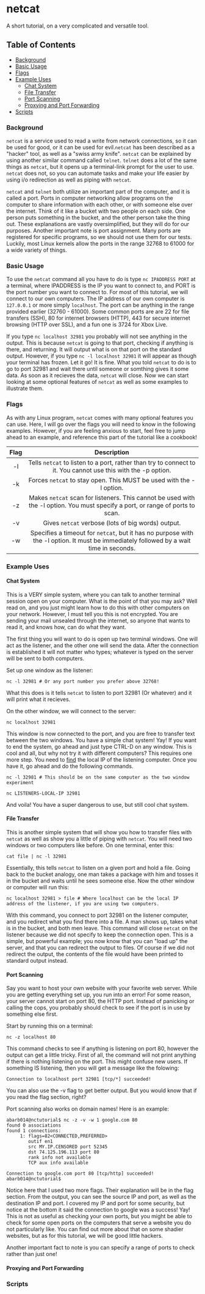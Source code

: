 # netcat

A short tutorial, on a very complicated and versatile tool.

## Table of Contents

* [Background](#background)
* [Basic Usage](#basic-usage)
* [Flags](#flags)
* [Example Uses](#example-uses)
  - [Chat System](#chat-system)
  - [File Transfer](#file-transfer)
  - [Port Scanning](#port-scanning)
  - [Proxying and Port Forwarding](#proxying-and-port-forwarding)
* [Scripts](#scripts)

### Background

`netcat` is a service used to read a write from network connections, so it can be used for good, or it can be used for evil.`netcat` has been described as a "hacker" tool, 
 as well as a "swiss army knife". `netcat` can be explained by using another similar command called `telnet`. `telnet` does a lot of the same things as `netcat`, but it
 opens up a terminal-link prompt for the user to use. `netcat` does not, so you can automate tasks and make your life easier by using i/o redirection as well as piping
 with `netcat`.

 `netcat` and `telnet` both utilize an important part of the computer, and it is called a port. Ports in computer networking allow programs on the computer to share
 information with each other, or with someone else over the internet. Think of it like a bucket with two people on each side. One person puts something in the bucket, and
 the other person take the thing out. These explanations are vastly oversimplified, but they will do for our purposes. Another important note is port assignment. Many ports
 are registered for specific programs, so we should not use them for our tests. Luckily, most Linux kernels allow the ports in the range 32768 to 61000 for a wide variety of
 things.

### Basic Usage

To use the `netcat` command all you have to do is type `nc IPADDRESS PORT` at a terminal, where IPADDRESS is the IP you want to connect to, and PORT is the port number you
want to connect to. For most of this tutorial, we will connect to our own computers. The IP address of our own computer is `127.0.0.1` or more simply `localhost`. The port
can be anything in the range provided earlier (32760 - 61000). Some common ports are are 22 for file transfers (SSH), 80 for internet browsers (HTTP), 443 for secure internet
browsing (HTTP over SSL), and a fun one is 3724 for Xbox Live.

If you type `nc localhost 32981` you probably will not see anything in the output. This is because `netcat` is going to that port, checking if anything is there, and
returning. It will output what is on that port on the standard output. However, if you type `nc -l localhost 32981` it will appear as though your terminal has frozen. Let it 
go! It is fine. What you told `netcat` to do is to go to port 32981 and wait there until someone or somthing gives it some data. As soon as it recieves the data, `netcat`
will close. Now we can start looking at some optional features of `netcat` as well as some examples to illustrate them.

### Flags

As with any Linux program, `netcat` comes with many optional features you can use. Here, I will go over the flags you will need to know in the following examples. However,
 if you are feeling anxious to start, feel free to jump ahead to an example, and reference this part of the tutorial like a cookbook!

| Flag | Description |
|:---:|:---:|
| -l | Tells `netcat` to listen to a port, rather than try to connect to it. You cannot use this with the -p option. |
| -k | Forces `netcat` to stay open. This MUST be used with the -l option. |
| -z | Makes `netcat` scan for listeners. This cannot be used with the -l option. You must specify a port, or range of ports to scan. |
| -v | Gives `netcat` verbose (lots of big words) output. |
| -w | Specifies a timeout for `netcat`, but it has no purpose with the -l option. It must be immediately followed by a wait time in seconds. |

### Example Uses

#### Chat System

This is a VERY simple system, where you can talk to another terminal session open on your computer. What is the point of that you may ask? Well read on, and you just might
 learn how to do this with other computers on your network. However, I must tell you this is not encrypted. You are sending your mail unsealed through the internet, so
 anyone that wants to read it, and knows how, can do what they want.

 The first thing you will want to do is open up two terminal windows. One will act as the listener, and the other one will send the data. After the connection is
 established it will not matter who types; whatever is typed on the server will be sent to both computers.

 Set up one window as the listener:
 ```
 nc -l 32981 # Or any port number you prefer above 32768!
 ```
 What this does is it tells `netcat` to listen to port 32981 (Or whatever) and it will print what it recieves.

 On the other window, we will connect to the server:
 ```
 nc localhost 32981
 ```

 This window is now connected to the port, and you are free to transfer text between the two windows. You have a simple chat system! Yay! If you want to end the system, go
 ahead and just type CTRL-D on any window. This is cool and all, but why not try it with different computers? This requires one more step. You need to [find](http://lifehacker.com/5833108/how-to-find-your-local-and-external-ip-address) the local IP of the listening computer. Once you have it, go ahead and do the following commands.
 ```
 nc -l 32981 # This should be on the same computer as the two window experiment
 ```

 ```
 nc LISTENERS-LOCAL-IP 32981
 ```
 And voila! You have a super dangerous to use, but still cool chat system. 

#### File Transfer

This is another simple system that will show you how to transfer files with `netcat` as well as show you a little of piping with `netcat`. You will need two windows or two
computers like before. On one terminal, enter this:
```
cat file | nc -l 32981
```
Essentially, this tells `netcat` to listen on a given port and hold a file. Going back to the bucket analogy, one man takes a package with him and tosses it in the bucket
and waits until he sees someone else. Now the other window or computer will run this:
```
nc localhost 32981 > file # Where localhost can be the local IP address of the listener, if you are using two computers.
```
With this command, you connect to port 32981 on the listener computer, and you redirect what you find there into a file. A man shows up, takes what is in the bucket, and both
men leave. This command will close `netcat` on the listener because we did not specify to keep the connection open. This is a simple, but powerful example; you now know
that you can "load up" the server, and that you can redirect the output to files. Of course if we did not redirect the output, the contents of the file would have been
printed to standard output instead.

#### Port Scanning

Say you want to host your own website with your favorite web server. While you are getting everything set up, you run into an error! For some reason, your server cannot
start on port 80, the HTTP port. Instead of panicking or calling the cops, you probably should check to see if the port is in use by something else first.

Start by running this on a terminal:
```
nc -z localhost 80
```
This command checks to see if anything is listening on port 80, however the output can get a little tricky. First of all, the command will not print anything if there is
nothing listening on the port. This might confuse new users. If something IS listening, then you will get a message like the folowing:
```
Connection to localhost port 32981 [tcp/*] succeeded!
```

You can also use the -v flag to get better output. But you would know that if you read the flag section, right?

Port scanning also works on domain names! Here is an example:
```
abarb014@nctutorial$ nc -z -v -w 1 google.com 80
found 0 associations
found 1 connections:
     1: flags=82<CONNECTED,PREFERRED>
        outif en1
        src MY.IP.CENSORED port 52345
        dst 74.125.196.113 port 80
        rank info not available
        TCP aux info available

Connection to google.com port 80 [tcp/http] succeeded!
abarb014@nctutorial$ 
```
Notice here that I used two more flags. Their explanation will be in the flag section. From the output, you can see the source IP and port, as well as the destination IP and
port. I covered my IP and port for some security, but notice at the bottom it said the connection to google was a success! Yay! This is not as useful as checking your own
ports, but you might be able to check for some open ports on the computers that serve a website you do not particularly like. You can find out more about that on some shadier
websites, but as for this tutorial, we will be good little hackers.

Another important fact to note is you can specify a range of ports to check rather than just one!

#### Proxying and Port Forwarding

### Scripts
